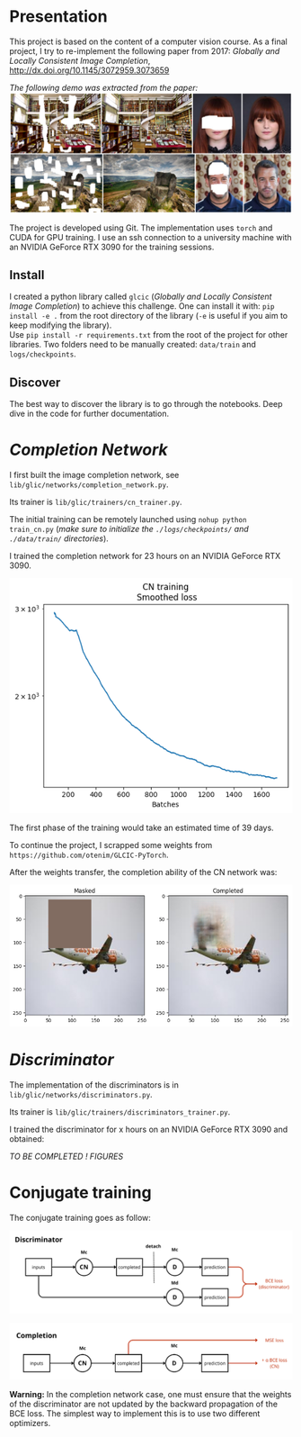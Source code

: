 # Presentation

This project is based on the content of a computer vision course. As a final project, I try to re-implement the following paper from 2017:
*Globally and Locally Consistent Image Completion*, http://dx.doi.org/10.1145/3072959.3073659
  
*The following demo was extracted from the paper:*
![image info](./figures/glcic_paper.PNG)

The project is developed using Git.
The implementation uses `torch` and CUDA for GPU training.
I use an ssh connection to a university machine with an NVIDIA GeForce RTX 3090 for the training sessions.

## Install

I created a python library called `glcic` (*Globally and Locally Consistent Image Completion*) to achieve this challenge.
One can install it with: `pip install -e .` from the root directory of the library (`-e` is useful if you aim to keep modifying the library).  
Use `pip install -r requirements.txt` from the root of the project for other libraries.
Two folders need to be manually created: `data/train` and `logs/checkpoints`.

## Discover

The best way to discover the library is to go through the notebooks.
Deep dive in the code for further documentation.

# *Completion Network*

I first built the image completion network, see ```lib/glic/networks/completion_network.py```.

Its trainer is ```lib/glic/trainers/cn_trainer.py```.

The initial training can be remotely launched using ```nohup python train_cn.py``` (*make sure to initialize the `./logs/checkpoints/` and `./data/train/` directories*).
  
I trained the completion network for 23 hours on an NVIDIA GeForce RTX 3090.

![image info](./figures/cn_training.png)

The first phase of the training would take an estimated time of 39 days.

To continue the project, I scrapped some weights from `https://github.com/otenim/GLCIC-PyTorch`.

After the weights transfer, the completion ability of the CN network was:

![image info](./figures/completion_after_scrapping.png)

# *Discriminator*

The implementation of the discriminators is in ```lib/glic/networks/discriminators.py```.

Its trainer is ```lib/glic/trainers/discriminators_trainer.py```.

I trained the discriminator for x hours on an NVIDIA GeForce RTX 3090 and obtained:

*TO BE COMPLETED ! FIGURES*

# Conjugate training

The conjugate training goes as follow:

![image info](./figures/discriminator_loss.png)

![image info](./figures/completion_loss.png)

**Warning:** In the completion network case, one must ensure that the weights of the discriminator are not updated by the backward propagation of the BCE loss. The simplest way to implement this is to use two different optimizers.